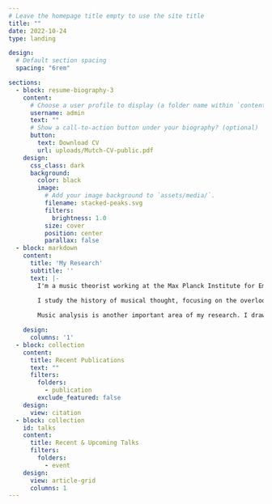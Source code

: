 ```yaml
---
# Leave the homepage title empty to use the site title
title: ""
date: 2022-10-24
type: landing

design:
  # Default section spacing
  spacing: "6rem"

sections:
  - block: resume-biography-3
    content:
      # Choose a user profile to display (a folder name within `content/authors/`)
      username: admin
      text: ""
      # Show a call-to-action button under your biography? (optional)
      button:
        text: Download CV
        url: uploads/Mutch-CV-public.pdf
    design:
      css_class: dark
      background:
        color: black
        image:
          # Add your image background to `assets/media/`.
          filename: stacked-peaks.svg
          filters:
            brightness: 1.0
          size: cover
          position: center
          parallax: false
  - block: markdown
    content:
      title: 'My Research'
      subtitle: ''
      text: |-
        I'm a music theorist working at the Max Planck Institute for Empirical Aesthetics in Frankfurt, Germany. 
        
        I study the history of musical thought, focusing on the overlooked histories of musical concepts like the cadence, the triad, and form. My work in textual criticism relies heavily on Digital Humanities approaches to analyze and represent manuscripts, and I am the digital director of the <a href="https://neubauercollegium.uchicago.edu/research/thinking-music">Thinking Music: Global Sources for the History of Music Theory</a> project.

        Music analysis is another important area of my research. I draw upon a range of analytic methodologies to study popular music from South Africa and the U.S., and I have also published form-functional and structural analyses of European art music from the eighteenth and nineteenth centuries.

    design:
      columns: '1'
  - block: collection
    content:
      title: Recent Publications
      text: ""
      filters:
        folders:
          - publication
        exclude_featured: false
    design:
      view: citation
  - block: collection
    id: talks
    content:
      title: Recent & Upcoming Talks
      filters:
        folders:
          - event
    design:
      view: article-grid
      columns: 1
---
```

